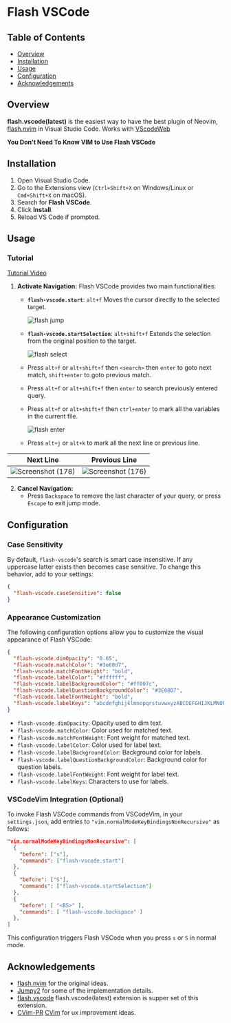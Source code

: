 # Flash VSCode

## Table of Contents

- [Overview](#overview)
- [Installation](#installation)
- [Usage](#usage)
- [Configuration](#configuration)
- [Acknowledgements](#acknowledgements)

## Overview

**flash.vscode(latest)** is the easiest way to have the best plugin of Neovim, [flash.nvim](https://github.com/folke/flash.nvim) in Visual Studio Code. Works with [VScodeWeb](https://vscode.dev)

**You Don't Need To Know VIM to Use Flash VSCode**

## Installation

1. Open Visual Studio Code.
2. Go to the Extensions view (`Ctrl+Shift+X` on Windows/Linux or `Cmd+Shift+X` on macOS).
3. Search for **Flash VSCode**.
4. Click **Install**.
5. Reload VS Code if prompted.

## Usage

### Tutorial

[Tutorial Video](https://github.com/user-attachments/assets/b4660aa8-dd2d-4c9f-9622-c01521747a76)

1. **Activate Navigation:**
   Flash VSCode provides two main functionalities:

   - **`flash-vscode.start`**: `alt+f` Moves the cursor directly to the selected target.

     ![flash jump](https://github.com/user-attachments/assets/9a416efd-0927-4df8-b1f1-81d1582f328c)

   - **`flash-vscode.startSelection`**: `alt+shift+f` Extends the selection from the original position to the target.

     ![flash select](https://github.com/user-attachments/assets/e3a12392-3ab5-4ff7-a657-f28c4b09da2d)

   - Press `alt+f` or `alt+shift+f` then `<search>` then `enter` to goto next match, `shift+enter` to goto previous match.
   - Press `alt+f` or `alt+shift+f` then `enter` to search previously entered query.
   - Press `alt+f` or `alt+shift+f` then `ctrl+enter` to mark all the variables in the current file.

     ![flash enter](https://github.com/user-attachments/assets/e2f932e3-73c6-4acd-9d8c-9937bb116821)

   - Press `alt+j` or `alt+k` to mark all the next line or previous line.

|                                              Next Line                                               |                                            Previous Line                                             |
| :--------------------------------------------------------------------------------------------------: | :--------------------------------------------------------------------------------------------------: |
| ![Screenshot (178)](https://github.com/user-attachments/assets/9281233c-2021-4a4a-9a8b-e5e0bdfa350c) | ![Screenshot (176)](https://github.com/user-attachments/assets/ef55f28b-3560-4884-a131-b2ac04ec9453) |

2. **Cancel Navigation:**
   - Press `Backspace` to remove the last character of your query, or press `Escape` to exit jump mode.

## Configuration

### Case Sensitivity

By default, `flash-vscode`'s search is smart case insensitive. If any uppercase latter exists then becomes case sensitive. To change this behavior, add to your settings:

```json
{
  "flash-vscode.caseSensitive": false
}
```

### Appearance Customization

The following configuration options allow you to customize the visual appearance of Flash VSCode:

```json
{
  "flash-vscode.dimOpacity": "0.65",
  "flash-vscode.matchColor": "#3e68d7",
  "flash-vscode.matchFontWeight": "bold",
  "flash-vscode.labelColor": "#ffffff",
  "flash-vscode.labelBackgroundColor": "#ff007c",
  "flash-vscode.labelQuestionBackgroundColor": "#3E68D7",
  "flash-vscode.labelFontWeight": "bold",
  "flash-vscode.labelKeys": "abcdefghijklmnopqrstuvwxyzABCDEFGHIJKLMNOPQRSTUVWXYZ0123456789!@#$%^&*()-_=+[]{}|;:'\",.<>/?"
}
```

- `flash-vscode.dimOpacity`: Opacity used to dim text.
- `flash-vscode.matchColor`: Color used for matched text.
- `flash-vscode.matchFontWeight`: Font weight for matched text.
- `flash-vscode.labelColor`: Color used for label text.
- `flash-vscode.labelBackgroundColor`: Background color for labels.
- `flash-vscode.labelQuestionBackgroundColor`: Background color for question labels.
- `flash-vscode.labelFontWeight`: Font weight for label text.
- `flash-vscode.labelKeys`: Characters to use for labels.

### VSCodeVim Integration (Optional)

To invoke Flash VSCode commands from VSCodeVim, in your `settings.json`, add entries to `"vim.normalModeKeyBindingsNonRecursive"` as follows:

```json
"vim.normalModeKeyBindingsNonRecursive": [
  {
    "before": ["s"],
    "commands": ["flash-vscode.start"]
  },
  {
    "before": ["S"],
    "commands": ["flash-vscode.startSelection"]
  },
  {
    "before": [ "<BS>" ],
    "commands": [ "flash-vscode.backspace" ]
  },
]
```

This configuration triggers Flash VSCode when you press `s` or `S` in normal mode.

## Acknowledgements

- [flash.nvim](https://github.com/folke/flash.nvim) for the original ideas.
- [Jumpy2](https://marketplace.visualstudio.com/items?itemName=DavidLGoldberg.jumpy2) for some of the implementation details.
- [flash.vscode](https://github.com/cunbidun/flash.vscode) flash.vscode(latest) extension is supper set of this extension.
- [CVim-PR](https://github.com/VSCodeVim/Vim/issues/8567) [CVim](https://github.com/cuixiaorui/vscodeVim/tree/flash) for ux improvement ideas.
